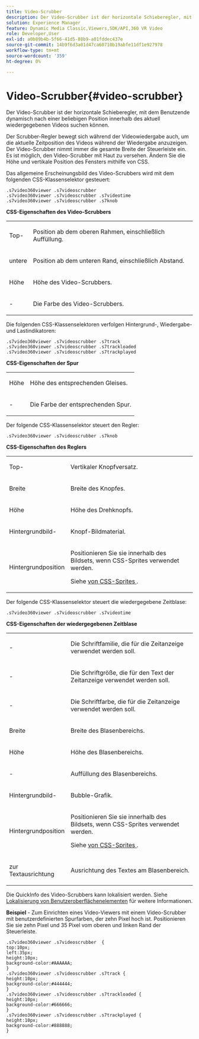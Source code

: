 ```yaml
---
title: Video-Scrubber
description: Der Video-Scrubber ist der horizontale Schieberegler, mit dem Benutzende dynamisch nach einer beliebigen Position innerhalb des aktuell wiedergegebenen Videos suchen können.
solution: Experience Manager
feature: Dynamic Media Classic,Viewers,SDK/API,360 VR Video
role: Developer,User
exl-id: a0b89b4b-5f66-41d5-88b9-a01fddec437e
source-git-commit: 14b9f6d3a01d47ca60710b19abfe11df1e927978
workflow-type: tm+mt
source-wordcount: '359'
ht-degree: 0%

---
```


# Video-Scrubber{#video-scrubber}

Der Video-Scrubber ist der horizontale Schieberegler, mit dem Benutzende dynamisch nach einer beliebigen Position innerhalb des aktuell wiedergegebenen Videos suchen können.

<!--<a id="section_061E550C1C1D4DB2BD663A898895B38C"></a>-->

Der Scrubber-Regler bewegt sich während der Videowiedergabe auch, um die aktuelle Zeitposition des Videos während der Wiedergabe anzuzeigen. Der Video-Scrubber nimmt immer die gesamte Breite der Steuerleiste ein. Es ist möglich, den Video-Scrubber mit Haut zu versehen. Ändern Sie die Höhe und vertikale Position des Fensters mithilfe von CSS.

Das allgemeine Erscheinungsbild des Video-Scrubbers wird mit dem folgenden CSS-Klassenselektor gesteuert:

```
.s7video360viewer .s7videoscrubber 
.s7video360viewer .s7videoscrubber .s7videotime 
.s7video360viewer .s7videoscrubber .s7knob
```

**CSS-Eigenschaften des Video-Scrubbers**

<table id="table_C48C56E696304C9BAFEE71BA9EA9A174"> 
 <tbody> 
  <tr> 
   <td colname="col1"> <p> <span class="codeph"> Top-</span> </p> </td> 
   <td colname="col2"> <p>Position ab dem oberen Rahmen, einschließlich Auffüllung. </p> </td> 
  </tr> 
  <tr> 
   <td colname="col1"> <p> <span class="codeph"> untere </span> </p> </td> 
   <td colname="col2"> <p> Position ab dem unteren Rand, einschließlich Abstand. </p> </td> 
  </tr> 
  <tr> 
   <td colname="col1"> <p> <span class="codeph"> Höhe </span> </p> </td> 
   <td colname="col2"> <p>Höhe des Video-Scrubbers. </p> </td> 
  </tr> 
  <tr> 
   <td colname="col1"> <p> <span class="codeph">-</span> </p> </td> 
   <td colname="col2"> <p>Die Farbe des Video-Scrubbers. </p> </td> 
  </tr> 
 </tbody> 
</table>

Die folgenden CSS-Klassenselektoren verfolgen Hintergrund-, Wiedergabe- und Lastindikatoren:

```
.s7video360viewer .s7videoscrubber .s7track 
.s7video360viewer .s7videoscrubber .s7trackloaded 
.s7video360viewer .s7videoscrubber .s7trackplayed
```

**CSS-Eigenschaften der Spur**

<table id="table_46903DCACF314426B67783167ADF7715"> 
 <tbody> 
  <tr> 
   <td colname="col1"> <p> <span class="codeph"> Höhe </span> </p> </td> 
   <td colname="col2"> <p>Höhe des entsprechenden Gleises. </p> </td> 
  </tr> 
  <tr> 
   <td colname="col1"> <p> <span class="codeph">-</span> </p> </td> 
   <td colname="col2"> <p>Die Farbe der entsprechenden Spur. </p> </td> 
  </tr> 
 </tbody> 
</table>

Der folgende CSS-Klassenselektor steuert den Regler:

```
.s7video360viewer .s7videoscrubber .s7knob
```

**CSS-Eigenschaften des Reglers**

<table id="table_966826FB81114362A8D81D1EED38D512"> 
 <tbody> 
  <tr> 
   <td colname="col1"> <p> <span class="codeph"> Top-</span> </p> </td> 
   <td colname="col2"> <p>Vertikaler Knopfversatz. </p> </td> 
  </tr> 
  <tr> 
   <td colname="col1"> <p> <span class="codeph"> Breite </span> </p> </td> 
   <td colname="col2"> <p>Breite des Knopfes. </p> </td> 
  </tr> 
  <tr> 
   <td colname="col1"> <p> <span class="codeph"> Höhe </span> </p> </td> 
   <td colname="col2"> <p>Höhe des Drehknopfs. </p> </td> 
  </tr> 
  <tr> 
   <td colname="col1"> <p> <span class="codeph"> Hintergrundbild-</span> </p> </td> 
   <td colname="col2"> <p>Knopf-Bildmaterial. </p> </td> 
  </tr> 
  <tr> 
   <td colname="col1"> <p> <span class="codeph"> Hintergrundposition </span> </p> </td> 
   <td colname="col2"> <p> Positionieren Sie sie innerhalb des Bildsets, wenn CSS-Sprites verwendet werden. </p> <p>Siehe <a href="../../../c-html5-aem-asset-viewers/c-html5-aem-video360/c-html5-aem-video360-customizingviewer/c-html5-aem-video360-customizingviewer.md#section-9b6d8d601cb441d08214dada7bb4eddc" format="dita" scope="local"> von CSS-Sprites </a>. </p> </td> 
  </tr> 
 </tbody> 
</table>

Der folgende CSS-Klassenselektor steuert die wiedergegebene Zeitblase:

```
.s7video360viewer .s7videoscrubber .s7videotime
```

**CSS-Eigenschaften der wiedergegebenen Zeitblase**

<table id="table_21E9AD3FBC8C4437BA02E5CD1BF7E831"> 
 <tbody> 
  <tr> 
   <td colname="col1"> <p> <span class="codeph">-</span> </p> </td> 
   <td colname="col2"> <p> Die Schriftfamilie, die für die Zeitanzeige verwendet werden soll. </p> </td> 
  </tr> 
  <tr> 
   <td colname="col1"> <p> <span class="codeph">-</span> </p> </td> 
   <td colname="col2"> <p> Die Schriftgröße, die für den Text der Zeitanzeige verwendet werden soll. </p> </td> 
  </tr> 
  <tr> 
   <td colname="col1"> <p> <span class="codeph">-</span> </p> </td> 
   <td colname="col2"> <p> Die Schriftfarbe, die für die Zeitanzeige verwendet werden soll. </p> </td> 
  </tr> 
  <tr> 
   <td colname="col1"> <p> <span class="codeph"> Breite </span> </p> </td> 
   <td colname="col2"> <p>Breite des Blasenbereichs. </p> </td> 
  </tr> 
  <tr> 
   <td colname="col1"> <p> <span class="codeph"> Höhe </span> </p> </td> 
   <td colname="col2"> <p>Höhe des Blasenbereichs. </p> </td> 
  </tr> 
  <tr> 
   <td colname="col1"> <p> <span class="codeph">-</span> </p> </td> 
   <td colname="col2"> <p>Auffüllung des Blasenbereichs. </p> </td> 
  </tr> 
  <tr> 
   <td colname="col1"> <p> <span class="codeph"> Hintergrundbild-</span> </p> </td> 
   <td colname="col2"> <p>Bubble-Grafik. </p> </td> 
  </tr> 
  <tr> 
   <td colname="col1"> <p> <span class="codeph"> Hintergrundposition </span> </p> </td> 
   <td colname="col2"> <p> Positionieren Sie sie innerhalb des Bildsets, wenn CSS-Sprites verwendet werden. </p> <p>Siehe <a href="../../../c-html5-aem-asset-viewers/c-html5-aem-video360/c-html5-aem-video360-customizingviewer/c-html5-aem-video360-customizingviewer.md#section-9b6d8d601cb441d08214dada7bb4eddc" format="dita" scope="local"> von CSS-Sprites </a>. </p> </td> 
  </tr> 
  <tr> 
   <td colname="col1"> <p> <span class="codeph"> zur Textausrichtung </span> </p> </td> 
   <td colname="col2"> <p>Ausrichtung des Textes am Blasenbereich. </p> </td> 
  </tr> 
 </tbody> 
</table>

Die QuickInfo des Video-Scrubbers kann lokalisiert werden. Siehe [Lokalisierung von Benutzeroberflächenelementen](../../../c-html5-aem-asset-viewers/c-html5-aem-video360/c-html5-aem-video360-localization.md#concept-16262b8096474d6c9c018c3e99110dd1) für weitere Informationen.

**Beispiel** - Zum Einrichten eines Video-Viewers mit einem Video-Scrubber mit benutzerdefinierten Spurfarben, der zehn Pixel hoch ist. Positionieren Sie sie zehn Pixel und 35 Pixel vom oberen und linken Rand der Steuerleiste.

```
.s7video360viewer .s7videoscrubber  { 
top:10px; 
left:35px; 
height:10px; 
background-color:#AAAAAA; 
} 
.s7video360viewer .s7videoscrubber .s7track { 
height:10px; 
background-color:#444444; 
} 
.s7video360viewer .s7videoscrubber .s7trackloaded { 
height:10px; 
background-color:#666666; 
} 
.s7video360viewer .s7videoscrubber .s7trackplayed { 
height:10px; 
background-color:#888888; 
}
```
